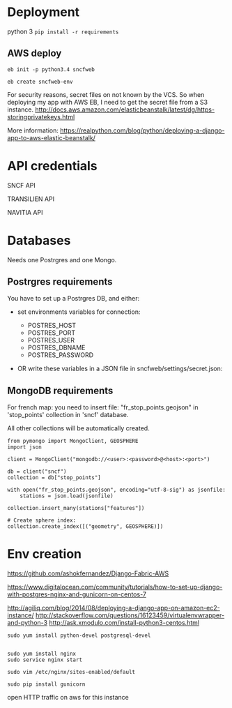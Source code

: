 # Deployment

python 3
`pip install -r requirements`

## AWS deploy

```
eb init -p python3.4 sncfweb

eb create sncfweb-env
```
For security reasons, secret files on not known by the VCS. So when deploying my app with AWS EB, I need to get the secret file from a S3 instance.
http://docs.aws.amazon.com/elasticbeanstalk/latest/dg/https-storingprivatekeys.html

More information:
https://realpython.com/blog/python/deploying-a-django-app-to-aws-elastic-beanstalk/

# API credentials
SNCF API

TRANSILIEN API

NAVITIA API

# Databases
Needs one Postrgres and one Mongo.

## Postrgres requirements
You have to set up a Postrgres DB, and either:
- set environments variables for connection:
    - POSTRES_HOST
    - POSTRES_PORT
    - POSTRES_USER
    - POSTRES_DBNAME
    - POSTRES_PASSWORD

- OR write these variables in a JSON file in sncfweb/settings/secret.json:


## MongoDB requirements

For french map: you need to insert file: "fr_stop_points.geojson" in 'stop_points' collection in 'sncf' database.

All other collections will be automatically created.

```
from pymongo import MongoClient, GEOSPHERE
import json

client = MongoClient("mongodb://<user>:<password>@<host>:<port>")

db = client("sncf")
collection = db["stop_points"]

with open("fr_stop_points.geojson", encoding="utf-8-sig") as jsonfile:                        
    stations = json.load(jsonfile)

collection.insert_many(stations["features"])

# Create sphere index:
collection.create_index([("geometry", GEOSPHERE)])

```


# Env creation

https://github.com/ashokfernandez/Django-Fabric-AWS

https://www.digitalocean.com/community/tutorials/how-to-set-up-django-with-postgres-nginx-and-gunicorn-on-centos-7

http://agiliq.com/blog/2014/08/deploying-a-django-app-on-amazon-ec2-instance/
http://stackoverflow.com/questions/16123459/virtualenvwrapper-and-python-3
http://ask.xmodulo.com/install-python3-centos.html
```
sudo yum install python-devel postgresql-devel


sudo yum install nginx
sudo service nginx start

sudo vim /etc/nginx/sites-enabled/default

sudo pip install gunicorn
```
open HTTP traffic on aws for this instance
